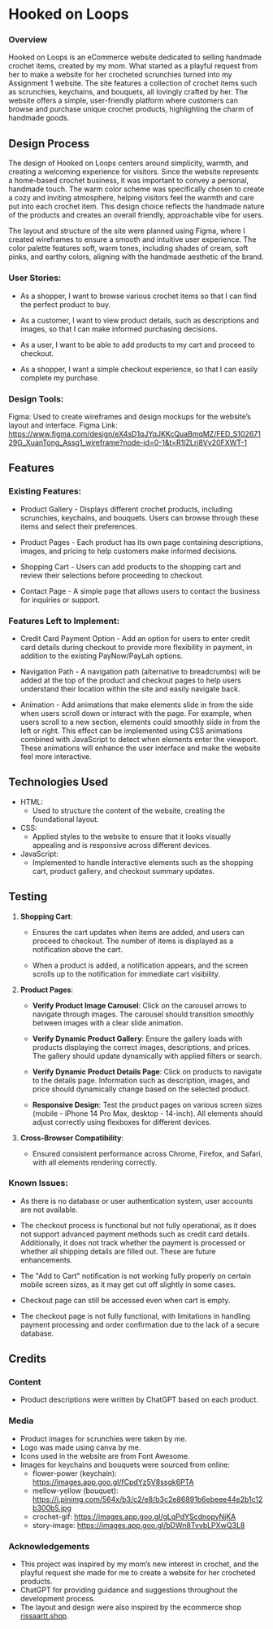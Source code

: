 # Hooked on Loops
### Overview
Hooked on Loops is an eCommerce website dedicated to selling handmade crochet items, created by my mom. What started as a playful request from her to make a website for her crocheted scrunchies turned into my Assignment 1 website. The site features a collection of crochet items such as scrunchies, keychains, and bouquets, all lovingly crafted by her. The website offers a simple, user-friendly platform where customers can browse and purchase unique crochet products, highlighting the charm of handmade goods.

## Design Process
The design of Hooked on Loops centers around simplicity, warmth, and creating a welcoming experience for visitors. Since the website represents a home-based crochet business, it was important to convey a personal, handmade touch. The warm color scheme was specifically chosen to create a cozy and inviting atmosphere, helping visitors feel the warmth and care put into each crochet item. This design choice reflects the handmade nature of the products and creates an overall friendly, approachable vibe for users.

The layout and structure of the site were planned using Figma, where I created wireframes to ensure a smooth and intuitive user experience. The color palette features soft, warm tones, including shades of cream, soft pinks, and earthy colors, aligning with the handmade aesthetic of the brand.

### User Stories:
* As a shopper, I want to browse various crochet items so that I can find the perfect product to buy.

* As a customer, I want to view product details, such as descriptions and images, so that I can make informed purchasing decisions.

* As a user, I want to be able to add products to my cart and proceed to checkout.

* As a shopper, I want a simple checkout experience, so that I can easily complete my purchase.

### Design Tools:
Figma: Used to create wireframes and design mockups for the website’s layout and interface.
Figma Link: https://www.figma.com/design/eX4sD1qJYqJKKcQuaBmqMZ/FED_S10267129G_XuanTong_Assg1_wireframe?node-id=0-1&t=R1lZLri8Vv20FXWT-1

## Features
### Existing Features:
* Product Gallery - Displays different crochet products, including scrunchies, keychains, and bouquets. Users can browse through these items and select their preferences.

* Product Pages - Each product has its own page containing descriptions, images, and pricing to help customers make informed decisions.

* Shopping Cart - Users can add products to the shopping cart and review their selections before proceeding to checkout.

* Contact Page - A simple page that allows users to contact the business for inquiries or support.

### Features Left to Implement:
* Credit Card Payment Option - Add an option for users to enter credit card details during checkout to provide more flexibility in payment, in addition to the existing PayNow/PayLah options.

* Navigation Path - A navigation path (alternative to breadcrumbs) will be added at the top of the product and checkout pages to help users understand their location within the site and easily navigate back.

* Animation - Add animations that make elements slide in from the side when users scroll down or interact with the page. For example, when users scroll to a new section, elements could smoothly slide in from the left or right. This effect can be implemented using CSS animations combined with JavaScript to detect when elements enter the viewport. These animations will enhance the user interface and make the website feel more interactive.

## Technologies Used
* HTML:
  * Used to structure the content of the website, creating the foundational layout.
* CSS:
  * Applied styles to the website to ensure that it looks visually appealing and is responsive across different devices.
* JavaScript:
  * Implemented to handle interactive elements such as the shopping cart, product gallery, and checkout summary updates.

## Testing
1. **Shopping Cart**:
   * Ensures the cart updates when items are added, and users can proceed to checkout. The number of items is displayed as a notification above the cart.

   * When a product is added, a notification appears, and the screen scrolls up to the notification for immediate cart visibility.

2. **Product Pages**:
   * **Verify Product Image Carousel**: Click on the carousel arrows to navigate through images. The carousel should transition smoothly between images with a clear slide animation.

   * **Verify Dynamic Product Gallery**: Ensure the gallery loads with products displaying the correct images, descriptions, and prices. The gallery should update dynamically with applied filters or search.

   * **Verify Dynamic Product Details Page**: Click on products to navigate to the details page. Information such as description, images, and price should dynamically change based on the selected product.

   * **Responsive Design**: Test the product pages on various screen sizes (mobile - iPhone 14 Pro Max, desktop - 14-inch). All elements should adjust correctly using flexboxes for different devices.

3. **Cross-Browser Compatibility**:
   * Ensured consistent performance across Chrome, Firefox, and Safari, with all elements rendering correctly.


### Known Issues:
* As there is no database or user authentication system, user accounts are not available.

* The checkout process is functional but not fully operational, as it does not support advanced payment methods such as credit card details. Additionally, it does not track whether the payment is processed or whether all shipping details are filled out. These are future enhancements.

* The "Add to Cart" notification is not working fully properly on certain mobile screen sizes, as it may get cut off slightly in some cases.

* Checkout page can still be accessed even when cart is empty.

* The checkout page is not fully functional, with limitations in handling payment processing and order confirmation due to the lack of a secure database.

## Credits
### Content
* Product descriptions were written by ChatGPT based on each product.

### Media
* Product images for scrunchies were taken by me.
* Logo was made using canva by me.
* Icons used in the website are from Font Awesome.
* Images for keychains and bouquets were sourced from online:
  * flower-power (keychain): https://images.app.goo.gl/fCpdYz5V8ssgk6PTA
  * mellow-yellow (bouquet): https://i.pinimg.com/564x/b3/c2/e8/b3c2e86891b6ebeee44e2b1c12b300b5.jpg
  * crochet-gif: https://images.app.goo.gl/gLqPdYScdnopyNjKA
  * story-image: https://images.app.goo.gl/bDWn8TvvbLPXwQ3L8

### Acknowledgements
* This project was inspired by my mom’s new interest in crochet, and the playful request she made for me to create a website for her crocheted products. 
* ChatGPT for providing guidance and suggestions throughout the development process.
* The layout and design were also inspired by the ecommerce shop [rissaartt.shop](https://rissaartt.shop/shop-all/).
